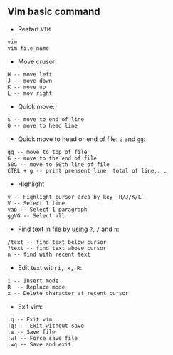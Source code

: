## Vim basic command
- Restart `VIM`
```
vim
vim file_name
```
- Move crusor
```
H -- move left
J -- move down
K -- move up
L -- mov right
```
- Quick move: 
```
$ -- move to end of line
0 -- move to head line
```
- Quick move to head or end of file: `G` and `gg`:
```
gg -- move to top of file
G -- move to the end of file
50G -- move to 50th line of file
CTRL + g -- print prensent line, total of line,...
```
- Highlight
```
v -- Highlight cursor area by key `H/J/K/L`
V -- Select 1 line
vap -- Select 1 paragraph
ggVG -- Select all
```
- Find text in file  by using `?`, `/` and `n`:
```
/text -- find text below cursor
?text -- find text above cursor
n -- find with recent text
```
- Edit text with `i, x, R`:
```
i -- Insert mode
R  -- Replace mode
x -- Delete character at recent cursor
```
- Exit vim:
```
:q -- Exit vim
:q! -- Exit without save
:w -- Save file
:w! -- Force save file
:wq -- Save and exit

```



